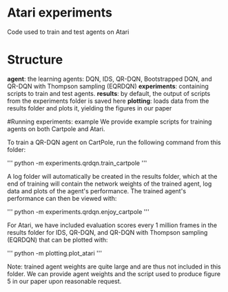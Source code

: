 # Atari experiments
Code used to train and test agents on Atari

# Structure

**agent**: the learning agents: DQN, IDS, QR-DQN, Bootstrapped DQN, and QR-DQN with Thompson sampling (EQRDQN)
**experiments**: containing scripts to train and test agents.
**results**: by default, the output of scripts from the experiments folder is saved here
**plotting**: loads data from the results folder and plots it, yielding the figures in our paper

#Running experiments: example
We provide example scripts for training agents on both Cartpole and Atari.

To train a QR-DQN agent on CartPole, run the following command from this folder:

'''
python -m experiments.qrdqn.train_cartpole
'''

A log folder will automatically be created in the results folder, which at the end of training will contain the network weights of the trained agent, log data and plots of the agent's performance. The trained agent's performance can then be viewed with:

'''
python -m experiments.qrdqn.enjoy_cartpole
'''

For Atari, we have included evaluation scores every 1 million frames in the results folder for IDS, QR-DQN, and QR-DQN with Thompson sampling (EQRDQN) that can be plotted with:

'''
python -m plotting.plot_atari
'''

Note: trained agent weights are quite large and are thus not included in this folder. We can provide agent weights and the script used to produce figure 5 in our paper upon reasonable request.
